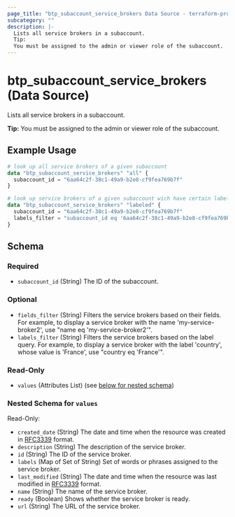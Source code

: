 ```yaml
---
page_title: "btp_subaccount_service_brokers Data Source - terraform-provider-btp"
subcategory: ""
description: |-
  Lists all service brokers in a subaccount.
  Tip:
  You must be assigned to the admin or viewer role of the subaccount.
---
```


# btp_subaccount_service_brokers (Data Source)

Lists all service brokers in a subaccount.

__Tip:__
You must be assigned to the admin or viewer role of the subaccount.

## Example Usage

```terraform
# look up all service brokers of a given subaccount
data "btp_subaccount_service_brokers" "all" {
  subaccount_id = "6aa64c2f-38c1-49a9-b2e8-cf9fea769b7f"
}

# look up service brokers of a given subaccount wich have certain label assigned
data "btp_subaccount_service_brokers" "labeled" {
  subaccount_id = "6aa64c2f-38c1-49a9-b2e8-cf9fea769b7f"
  labels_filter = "subaccount_id eq '6aa64c2f-38c1-49a9-b2e8-cf9fea769b7f'"
}
```

<!-- schema generated by tfplugindocs -->
## Schema

### Required

- `subaccount_id` (String) The ID of the subaccount.

### Optional

- `fields_filter` (String) Filters the service brokers based on their fields. For example, to display a service broker with the name 'my-service-broker2', use "name eq 'my-service-broker2'".
- `labels_filter` (String) Filters the service brokers based on the label query. For example, to display a service broker with the label 'country', whose value is 'France', use "country eq 'France'".

### Read-Only

- `values` (Attributes List) (see [below for nested schema](#nestedatt--values))

<a id="nestedatt--values"></a>
### Nested Schema for `values`

Read-Only:

- `created_date` (String) The date and time when the resource was created in [RFC3339](https://www.ietf.org/rfc/rfc3339.txt) format.
- `description` (String) The description of the service broker.
- `id` (String) The ID of the service broker.
- `labels` (Map of Set of String) Set of words or phrases assigned to the service broker.
- `last_modified` (String) The date and time when the resource was last modified in [RFC3339](https://www.ietf.org/rfc/rfc3339.txt) format.
- `name` (String) The name of the service broker.
- `ready` (Boolean) Shows whether the service broker is ready.
- `url` (String) The URL of the service broker.